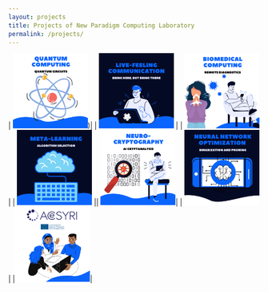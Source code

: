 ```yaml
---
layout: projects
title: Projects of New Paradigm Computing Laboratory
permalink: /projects/
---
```




| <a href="/projects/quantum"><img alt="acesyri" src="/images/4.png" width="150" height="150"/></a>)| | <a href="/projects/lfc"><img alt="acesyri" src="/images/1.png" width="150" height="150"/></a> | | <a href="/projects/biomed"><img alt="acesyri" src="/images/5.png" width="150" height="150"/></a>| | <a href="/projects/as"><img alt="acesyri" src="/images/2.png" width="150" height="150"/></a> || <a href="/projects/neurocrypt"><img alt="acesyri" src="/images/3.png" width="150" height="150"/></a>|  | <a href="/projects/ai"><img alt="acesyri" src="/images/7.png" width="150" height="150"/></a> | |<a href="/projects/acesyri"><img alt="acesyri" src="/images/6.png" width="150" height="150"/></a>|








